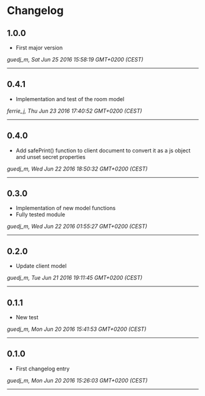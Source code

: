 # Changelog

## 1.0.0

* First major version

*guedj_m, Sat Jun 25 2016 15:58:19 GMT+0200 (CEST)*

---
## 0.4.1

* Implementation and test of the room model

*ferrie_j, Thu Jun 23 2016 17:40:52 GMT+0200 (CEST)*

---
## 0.4.0

* Add safePrint() function to client document to convert it as a js object and unset secret properties

*guedj_m, Wed Jun 22 2016 18:50:32 GMT+0200 (CEST)*

---
## 0.3.0

* Implementation of new model functions
* Fully tested module

*guedj_m, Wed Jun 22 2016 01:55:27 GMT+0200 (CEST)*

---
## 0.2.0

* Update client model

*guedj_m, Tue Jun 21 2016 19:11:45 GMT+0200 (CEST)*

---
## 0.1.1

* New test

*guedj_m, Mon Jun 20 2016 15:41:53 GMT+0200 (CEST)*

---
## 0.1.0

* First changelog entry

*guedj_m, Mon Jun 20 2016 15:26:03 GMT+0200 (CEST)*

---